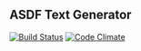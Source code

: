 ## ASDF Text Generator

[![Build
Status](https://secure.travis-ci.org/doolin/asdftextgenerator.png)](http://travis-ci.org/doolin/asdftextgenerator)
[![Code
Climate](https://codeclimate.com/badge.png)](https://codeclimate.com/github/doolin/asdftextgenerator)
